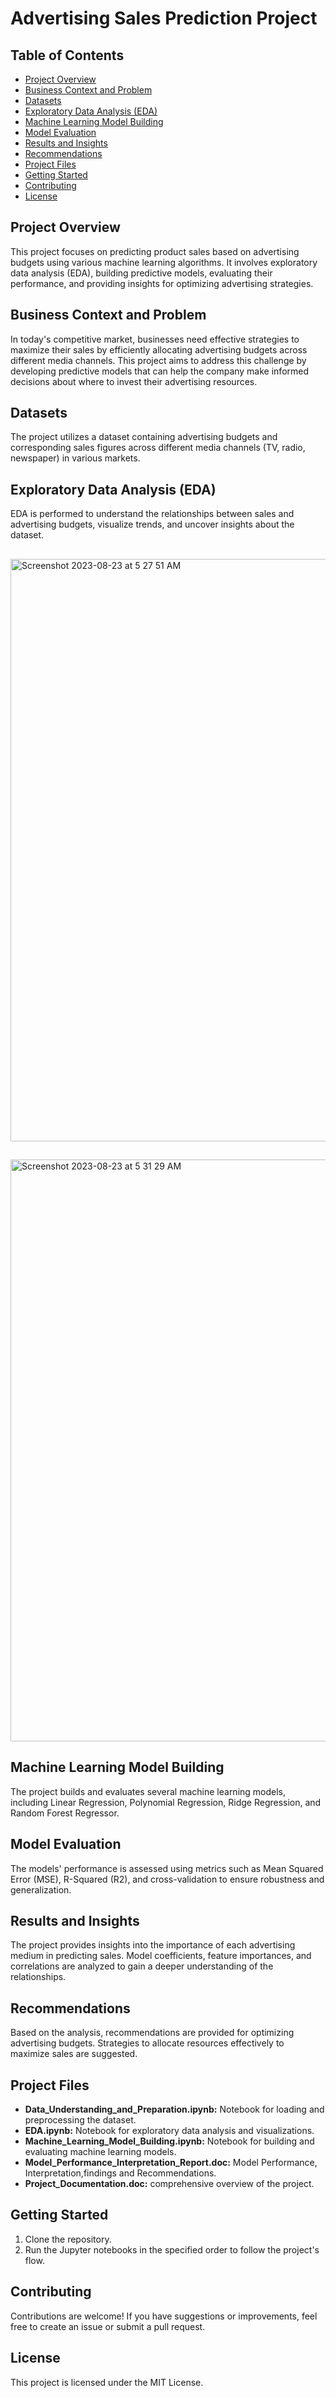 # Advertising Sales Prediction Project

## Table of Contents
- [Project Overview](#project-overview)
- [Business Context and Problem](#business-context-and-problem)
- [Datasets](#datasets)
- [Exploratory Data Analysis (EDA)](#exploratory-data-analysis-eda)
- [Machine Learning Model Building](#machine-learning-model-building)
- [Model Evaluation](#model-evaluation)
- [Results and Insights](#results-and-insights)
- [Recommendations](#recommendations)
- [Project Files](#project-files)
- [Getting Started](#getting-started)
- [Contributing](#contributing)
- [License](#license)

## Project Overview
This project focuses on predicting product sales based on advertising budgets using various machine learning algorithms. It involves exploratory data analysis (EDA), building predictive models, evaluating their performance, and providing insights for optimizing advertising strategies.

## Business Context and Problem
In today's competitive market, businesses need effective strategies to maximize their sales by efficiently allocating advertising budgets across different media channels. This project aims to address this challenge by developing predictive models that can help the company make informed decisions about where to invest their advertising resources.

## Datasets
The project utilizes a dataset containing advertising budgets and corresponding sales figures across different media channels (TV, radio, newspaper) in various markets.

## Exploratory Data Analysis (EDA)
EDA is performed to understand the relationships between sales and advertising budgets, visualize trends, and uncover insights about the dataset.
## 
<img width="932" alt="Screenshot 2023-08-23 at 5 27 51 AM" src="https://github.com/Baci-Ak/Advertising-Sales-Analysis-and-Prediction-using-Machine-Learning/assets/134199508/b60e5cb4-e2a2-44f6-8824-77838a6af523">

##
<img width="931" alt="Screenshot 2023-08-23 at 5 31 29 AM" src="https://github.com/Baci-Ak/Advertising-Sales-Analysis-and-Prediction-using-Machine-Learning/assets/134199508/eb6c1b51-1ae9-484d-9f3b-9478333a6e7f">


## Machine Learning Model Building
The project builds and evaluates several machine learning models, including Linear Regression, Polynomial Regression, Ridge Regression, and Random Forest Regressor.

## Model Evaluation
The models' performance is assessed using metrics such as Mean Squared Error (MSE), R-Squared (R2), and cross-validation to ensure robustness and generalization.

## Results and Insights
The project provides insights into the importance of each advertising medium in predicting sales. Model coefficients, feature importances, and correlations are analyzed to gain a deeper understanding of the relationships.

## Recommendations
Based on the analysis, recommendations are provided for optimizing advertising budgets. Strategies to allocate resources effectively to maximize sales are suggested.

## Project Files
- **Data_Understanding_and_Preparation.ipynb:** Notebook for loading and preprocessing the dataset.
- **EDA.ipynb:** Notebook for exploratory data analysis and visualizations.
- **Machine_Learning_Model_Building.ipynb:** Notebook for building and evaluating machine learning models.
- **Model_Performance_Interpretation_Report.doc:** Model Performance, Interpretation,findings and Recommendations.
- **Project_Documentation.doc:** comprehensive overview of the project.

## Getting Started
1. Clone the repository.
3. Run the Jupyter notebooks in the specified order to follow the project's flow.

## Contributing
Contributions are welcome! If you have suggestions or improvements, feel free to create an issue or submit a pull request.

## License
This project is licensed under the MIT License.

